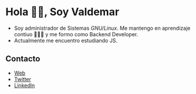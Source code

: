 
# Hola 👋🏻, Soy Valdemar

- Soy administrador de Sistemas _GNU/Linux_. Me mantengo en aprendizaje contiuo 👨🏻‍💻 y me formo como Backend Developer.
- Actualmente me encuentro estudiando JS.

## Contacto
- [Web](https://vlozada.com)
- [Twitter](https://twitter.com/VlozadaDev)
- [LinkedIn](https://www.linkedin.com/in/valdemar-dev/)

